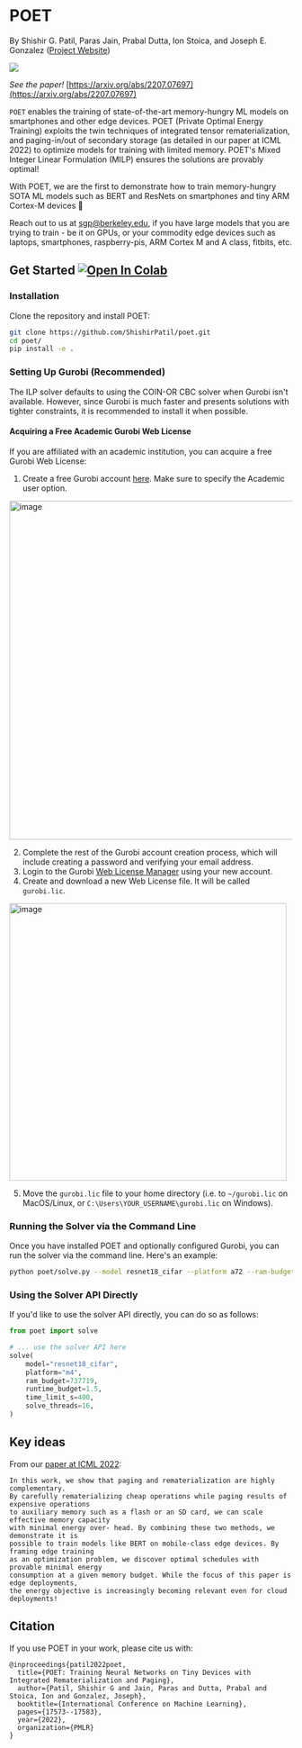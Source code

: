 # POET

By Shishir G. Patil, Paras Jain, Prabal Dutta, Ion Stoica, and Joseph E. Gonzalez ([Project Website](https://poet.cs.berkeley.edu/))

![](https://github.com/ShishirPatil/poet/blob/gh-pages/assets/img/logo.png)

_See the paper!_ [https://arxiv.org/abs/2207.07697](https://arxiv.org/abs/2207.07697)

`POET` enables the training of state-of-the-art memory-hungry ML models on smartphones and other edge devices. POET (Private Optimal Energy Training) exploits the twin techniques of integrated tensor rematerialization, and paging-in/out of secondary storage \(as detailed in our paper at ICML 2022\) to optimize models for training with limited memory. POET's Mixed Integer Linear Formulation (MILP) ensures the solutions are provably optimal!

With POET, we are the first to demonstrate how to train memory-hungry SOTA ML models such as BERT and
ResNets on smartphones and tiny ARM Cortex-M devices :muscle:

Reach out to us at [sgp@berkeley.edu](mailto:sgp@berkeley.edu), if you have large models that you are trying to train - be it on GPUs, or your commodity edge devices such as laptops, smartphones, raspberry-pis, ARM Cortex M and A class, fitbits, etc.

## Get Started [![Open In Colab](https://colab.research.google.com/assets/colab-badge.svg)](https://colab.research.google.com/drive/1iup_edJd9zB1tfVBHXLmkWOT5yoSmXzz?usp=sharing)

### Installation

Clone the repository and install POET:

```bash
git clone https://github.com/ShishirPatil/poet.git
cd poet/
pip install -e .
```

### Setting Up Gurobi (Recommended)

The ILP solver defaults to using the COIN-OR CBC solver when Gurobi isn't available. However, since Gurobi is much faster and presents solutions with tighter constraints, it is recommended to install it when possible.

#### Acquiring a Free Academic Gurobi Web License

If you are affiliated with an academic institution, you can acquire a free Gurobi Web License:

1. Create a free Gurobi account [here](https://pages.gurobi.com/registration). Make sure to specify the Academic user option.

<img width="602" alt="image" src="https://user-images.githubusercontent.com/52852612/206888332-cefa3d3e-9514-49f1-8bd1-82516a16ca08.png">

2. Complete the rest of the Gurobi account creation process, which will include creating a password and verifying your email address.
3. Login to the Gurobi [Web License Manager](https://license.gurobi.com/) using your new account.
4. Create and download a new Web License file. It will be called `gurobi.lic`.

<img width="493" alt="image" src="https://user-images.githubusercontent.com/52852612/206888423-4b3588bb-9724-4f38-96c3-778a8fff15af.png">

5. Move the `gurobi.lic` file to your home directory (i.e. to `~/gurobi.lic` on MacOS/Linux, or `C:\Users\YOUR_USERNAME\gurobi.lic` on Windows).

### Running the Solver via the Command Line

Once you have installed POET and optionally configured Gurobi, you can run the solver via the command line. Here's an example:

```bash
python poet/solve.py --model resnet18_cifar --platform a72 --ram-budget 3000000 --runtime-budget 7.6
```

### Using the Solver API Directly

If you'd like to use the solver API directly, you can do so as follows:

```python
from poet import solve

# ... use the solver API here
solve(
    model="resnet18_cifar",
    platform="m4",
    ram_budget=737719,
    runtime_budget=1.5,
    time_limit_s=400,
    solve_threads=16,
)
```

## Key ideas

From our [paper at ICML 2022](https://arxiv.org/abs/2207.07697):

```text
In this work, we show that paging and rematerialization are highly complementary.
By carefully rematerializing cheap operations while paging results of expensive operations
to auxiliary memory such as a flash or an SD card, we can scale effective memory capacity
with minimal energy over- head. By combining these two methods, we demonstrate it is
possible to train models like BERT on mobile-class edge devices. By framing edge training
as an optimization problem, we discover optimal schedules with provable minimal energy
consumption at a given memory budget. While the focus of this paper is edge deployments,
the energy objective is increasingly becoming relevant even for cloud deployments!
```

## Citation

If you use POET in your work, please cite us with:

```text
@inproceedings{patil2022poet,
  title={POET: Training Neural Networks on Tiny Devices with Integrated Rematerialization and Paging},
  author={Patil, Shishir G and Jain, Paras and Dutta, Prabal and Stoica, Ion and Gonzalez, Joseph},
  booktitle={International Conference on Machine Learning},
  pages={17573--17583},
  year={2022},
  organization={PMLR}
}
```
